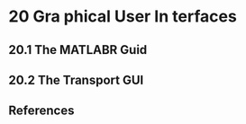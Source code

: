 
# 20 Gra phical User In terfaces
## 20.1 The MATLABR Guid
## 20.2 The Transport GUI
## References


```python

```
